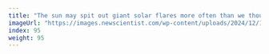 ```yaml
---
title: "The sun may spit out giant solar flares more often than we thought"
imageUrl: "https://images.newscientist.com/wp-content/uploads/2024/12/12160933/SEI_232965865.jpg?width=788"
index: 95
weight: 95
---
```

